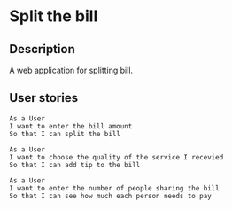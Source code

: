 # Split the bill

## Description
A web application for splitting bill.

## User stories
```
As a User
I want to enter the bill amount
So that I can split the bill
```
```
As a User
I want to choose the quality of the service I recevied
So that I can add tip to the bill
```
```
As a User
I want to enter the number of people sharing the bill
So that I can see how much each person needs to pay
```